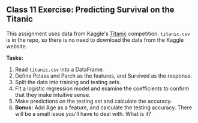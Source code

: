 ## Class 11 Exercise: Predicting Survival on the Titanic

This assignment uses data from Kaggle's [Titanic](https://www.kaggle.com/c/titanic/data) competition. `titanic.csv` is in the repo, so there is no need to download the data from the Kaggle website.

**Tasks:**

1. Read `titanic.csv` into a DataFrame.
2. Define Pclass and Parch as the features, and Survived as the response.
3. Split the data into training and testing sets.
4. Fit a logistic regression model and examine the coefficients to confirm that they make intuitive sense.
5. Make predictions on the testing set and calculate the accuracy.
6. **Bonus:** Add Age as a feature, and calculate the testing accuracy. There will be a small issue you'll have to deal with. What is it?
